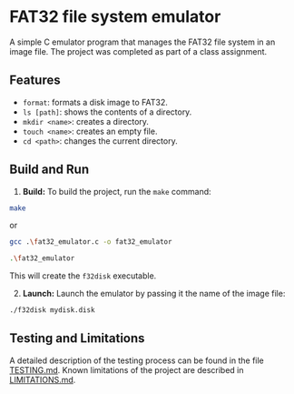 # FAT32 file system emulator

A simple C emulator program that manages the FAT32 file system in an image file. The project was completed as part of a class assignment.

## Features

* `format`: formats a disk image to FAT32.
* `ls [path]`: shows the contents of a directory.
* `mkdir <name>`: creates a directory.
* `touch <name>`: creates an empty file.
* `cd <path>`: changes the current directory.

## Build and Run

1. **Build:**
To build the project, run the `make` command:
```bash
make
```
or
```bash
gcc .\fat32_emulator.c -o fat32_emulator

.\fat32_emulator
```

This will create the `f32disk` executable.

2. **Launch:**
Launch the emulator by passing it the name of the image file:
```bash
./f32disk mydisk.disk
```

## Testing and Limitations

A detailed description of the testing process can be found in the file [TESTING.md](TESTING.md).
Known limitations of the project are described in [LIMITATIONS.md](LIMITATIONS.md).